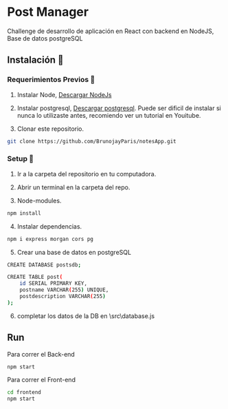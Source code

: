 # Post Manager

Challenge de desarrollo de aplicación en React con backend en NodeJS, Base de datos postgreSQL

## Instalación :wrench:

### Requerimientos Previos :nut_and_bolt:

1. Instalar Node, [Descargar NodeJs](https://nodejs.org/es/)

2. Instalar postgresql, [Descargar postgresql](https://www.postgresql.org/download/). Puede ser dificil de instalar si nunca lo utilizaste antes, recomiendo ver un tutorial en Youitube.

3. Clonar este repositorio. 

```bash
git clone https://github.com/BrunojayParis/notesApp.git
```

### Setup :hammer:

1. Ir a la carpeta del repositorio en tu computadora.

2. Abrir un terminal en la carpeta del repo.

3. Node-modules.

```bash
npm install
```
4. Instalar dependencias.

```bash
npm i express morgan cors pg 
```
5. Crear una base de datos en postgreSQL 

```bash
CREATE DATABASE postsdb;

CREATE TABLE post(
    id SERIAL PRIMARY KEY,
    postname VARCHAR(255) UNIQUE,
    postdescription VARCHAR(255)
);
```
6. completar los datos de la DB en \src\database.js

## Run

Para correr el Back-end
```bash
npm start
```
Para correr el Front-end
```bash
cd frontend
npm start
```
